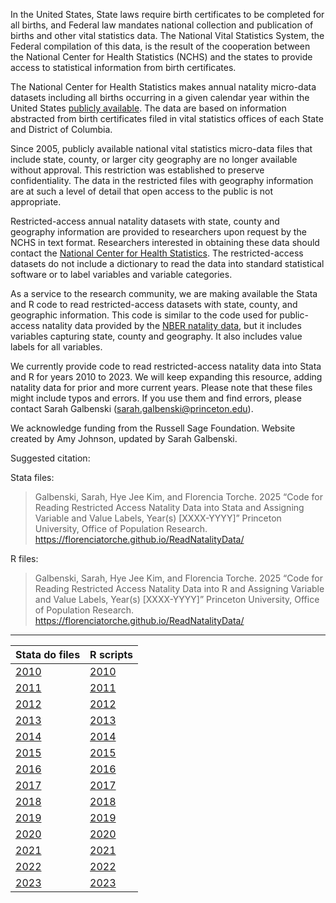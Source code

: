 In the United States, State laws require birth certificates to be completed for all births, and Federal law mandates national collection and publication of births and other vital statistics data. The National Vital Statistics System, the Federal compilation of this data, is the result of the cooperation between the National Center for Health Statistics (NCHS) and the states to provide access to statistical information from birth certificates.

The National Center for Health Statistics makes annual natality micro-data datasets including all births occurring in a given calendar year within the United States [publicly available](https://www.cdc.gov/nchs/data_access/vitalstatsonline.htm). The data are based on information abstracted from birth certificates filed in vital statistics offices of each State and District of Columbia. 

Since 2005, publicly available national vital statistics micro-data files that include state, county, or larger city geography are no longer available without approval. This restriction was established to preserve confidentiality. The data in the restricted files with geography information are at such a level of detail that open access to the public is not appropriate.

Restricted-access annual natality datasets with state, county and geography information are provided to researchers upon request by the NCHS in text format. Researchers interested in obtaining these data should contact the [National Center for Health Statistics](https://www.cdc.gov/nchs/nvss/nvss-restricted-data.htm#:~:text=Conditions%20of%20Use%20for%20Restricted%20Data,-Once%20researchers%20have&text=The%20data%20files%20cannot%20be,in%20the%20data%20use%20agreement.). The restricted-access datasets do not include a dictionary to read the data into standard statistical software or to label variables and variable categories. 

As a service to the research community, we are making available the Stata and R code to read restricted-access datasets with state, county, and geographic information. This code is similar to the code used for public-access natality data provided by the [NBER natality data](https://www.nber.org/research/data/vital-statistics-birth-data-nber), but it includes variables capturing state, county and geography. It also includes value labels for all variables. 

We currently provide code to read restricted-access natality data into Stata and R for years 2010 to 2023. We will keep expanding this resource, adding natality data for prior and more current years. Please note that these files might include typos and errors. If you use them and find errors, please contact Sarah Galbenski (sarah.galbenski@princeton.edu).

We acknowledge funding from the Russell Sage Foundation. Website created by Amy Johnson, updated by Sarah Galbenski. 

Suggested citation:
 
Stata files:
> Galbenski, Sarah, Hye Jee Kim, and Florencia Torche. 2025 “Code for Reading Restricted Access Natality Data into Stata and Assigning Variable and Value Labels, Year(s) [XXXX-YYYY]” Princeton University, Office of Population Research. https://florenciatorche.github.io/ReadNatalityData/ 
 
R files: 
> Galbenski, Sarah, Hye Jee Kim, and Florencia Torche. 2025 “Code for Reading Restricted Access Natality Data into R and Assigning Variable and Value Labels, Year(s) [XXXX-YYYY]” Princeton University, Office of Population Research. https://florenciatorche.github.io/ReadNatalityData/ 


--------

| Stata do files | R scripts |
| -------------- | -------------- |
| [2010](StataDoFiles/RestrictedVitalStatistics_Natality_2010.do) | [2010](RScripts/RestrictedVitalStatistics_Natality_2010.R) |
| [2011](StataDoFiles/RestrictedVitalStatistics_Natality_2011.do) | [2011](RScripts/RestrictedVitalStatistics_Natality_2011.R) |
| [2012](StataDoFiles/RestrictedVitalStatistics_Natality_2012.do) | [2012](RScripts/RestrictedVitalStatistics_Natality_2012.R) |
| [2013](StataDoFiles/RestrictedVitalStatistics_Natality_2013.do) | [2013](RScripts/RestrictedVitalStatistics_Natality_2013.R) |
| [2014](StataDoFiles/RestrictedVitalStatistics_Natality_2014.do) | [2014](RScripts/RestrictedVitalStatistics_Natality_2014.R) |
| [2015](StataDoFiles/RestrictedVitalStatistics_Natality_2015.do) | [2015](RScripts/RestrictedVitalStatistics_Natality_2015.R) |
| [2016](StataDoFiles/RestrictedVitalStatistics_Natality_2016.do) | [2016](RScripts/RestrictedVitalStatistics_Natality_2016.R) |
| [2017](StataDoFiles/RestrictedVitalStatistics_Natality_2017.do) | [2017](RScripts/RestrictedVitalStatistics_Natality_2017.R) |
| [2018](StataDoFiles/RestrictedVitalStatistics_Natality_2018.do) | [2018](RScripts/RestrictedVitalStatistics_Natality_2018.R) |
| [2019](StataDoFiles/RestrictedVitalStatistics_Natality_2019.do) | [2019](RScripts/RestrictedVitalStatistics_Natality_2019.R) |
| [2020](StataDoFiles/RestrictedVitalStatistics_Natality_2020.do) | [2020](RScripts/RestrictedVitalStatistics_Natality_2020.R) |
| [2021](StataDoFiles/RestrictedVitalStatistics_Natality_2021.do) | [2021](RScripts/RestrictedVitalStatistics_Natality_2021.R) |
| [2022](StateDoFiles/RestrictedVitalStatistics_Natality_2022.do) | [2022](RScripts/RestrictedVitalStatistics_Natality_2022.R) |
| [2023](StataDoFiles/RestrictedVitalStatistics_Natality_2023.do) | [2023](RScripts/RestrictedVitalStatistics_Natality_2023.R) |

